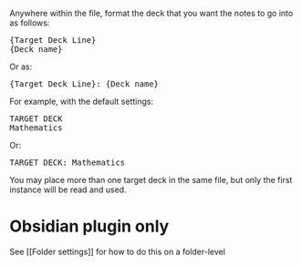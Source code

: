 Anywhere within the file, format the deck that you want the notes to go into as follows:

<pre>
{Target Deck Line}
{Deck name}
</pre>

Or as:

<pre>
{Target Deck Line}: {Deck name}
</pre>

For example, with the default settings:

<pre>
TARGET DECK
Mathematics
</pre>

Or:

<pre>
TARGET DECK: Mathematics
</pre>

You may place more than one target deck in the same file, but only the first instance will be read and used.

# Obsidian plugin only

See [[Folder settings]] for how to do this on a folder-level